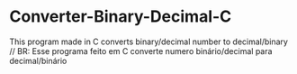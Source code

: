 # Converter-Binary-Decimal-C
This program made in C converts binary/decimal number to decimal/binary // BR: Esse programa feito em C converte numero binário/decimal para decimal/binário
